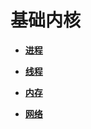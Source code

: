 # 基础内核<a name="ZH-CN_TOPIC_0000001111199438"></a>

-   **[进程](进程.md)**  

-   **[线程](线程.md)**  

-   **[内存](内存.md)**  

-   **[网络](网络.md)**  


